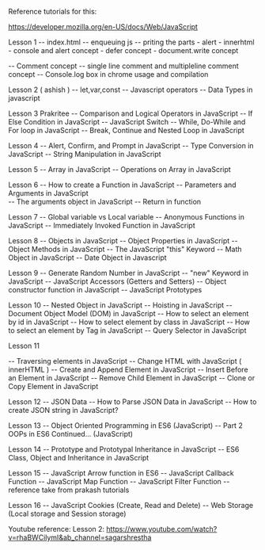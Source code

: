 Reference tutorials for this: 

https://developer.mozilla.org/en-US/docs/Web/JavaScript

Lesson 1
-- index.html
-- enqueuing js
-- priting the parts
    - alert
    - innerhtml - console and alert concept
    - defer concept
    - document.write concept

-- Comment concept
-- single line comment and multipleline comment concept
-- Console.log box in chrome usage and compilation


Lesson 2 ( ashish )
-- let,var,const
-- Javascript operators 
-- Data Types in javascript

Lesson 3  Prakritee
-- Comparison and Logical Operators in JavaScript
-- If Else Condition in JavaScript
-- JavaScript Switch
-- While, Do-While and For loop in JavaScript
-- Break, Continue and Nested Loop in JavaScript

Lesson 4 
-- Alert, Confirm, and Prompt in JavaScript
-- Type Conversion in JavaScript
-- String Manipulation in JavaScript

Lesson 5
-- Array in JavaScript
-- Operations on Array in JavaScript

Lesson 6
-- How to create a Function in JavaScript
-- Parameters and Arguments in JavaScript   
-- The arguments object in JavaScript
-- Return in function

Lesson 7 
-- Global variable vs Local variable
-- Anonymous Functions in JavaScript
-- Immediately Invoked Function in JavaScript

Lesson 8 
-- Objects in JavaScript
-- Object Properties in JavaScript
-- Object Methods in JavaScript
-- The JavaScript "this" Keyword
-- Math Object in JavaScript
-- Date Object in Javascript

Lesson 9
-- Generate Random Number in JavaScript
-- "new" Keyword in JavaScript
-- JavaScript Accessors (Getters and Setters)
-- Object constructor function in JavaScript
-- JavaScript Prototypes

Lesson 10 
-- Nested Object in JavaScript
-- Hoisting in JavaScript
-- Document Object Model (DOM) in JavaScript
-- How to select an element by id in JavaScript
-- How to select element by class in JavaScript
-- How to select an element by Tag in JavaScript
-- Query Selector in JavaScript

Lesson 11

-- Traversing elements in JavaScript
-- Change HTML with JavaScript ( innerHTML )
-- Create and Append Element in JavaScript
-- Insert Before an Element in JavaScript
-- Remove Child Element in JavaScript
-- Clone or Copy Element in JavaScript

Lesson 12
-- JSON Data
-- How to Parse JSON Data in JavaScript
-- How to create JSON string in JavaScript?

Lesson 13
-- Object Oriented Programming in ES6 (JavaScript)
-- Part 2 OOPs in ES6 Continued... (JavaScript)

Lesson 14 
-- Prototype and Prototypal Inheritance in JavaScript
-- ES6 Class, Object and Inheritance in JavaScript

Lesson 15 
--  JavaScript Arrow function in ES6
-- JavaScript Callback Function
-- JavaScript Map Function
-- JavaScript Filter Function
-- reference take from prakash tutorials

Lesson 16 
-- JavaScript Cookies (Create, Read and Delete)
-- Web Storage (Local storage and Session storage)


Youtube reference: 
Lesson 2: https://www.youtube.com/watch?v=rhaBWCilymI&ab_channel=sagarshrestha